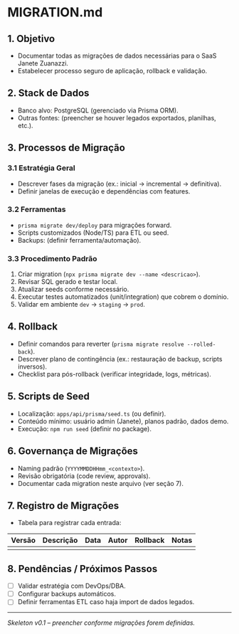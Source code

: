 # MIGRATION.md

## 1. Objetivo
- Documentar todas as migrações de dados necessárias para o SaaS Janete Zuanazzi.
- Estabelecer processo seguro de aplicação, rollback e validação.

## 2. Stack de Dados
- Banco alvo: PostgreSQL (gerenciado via Prisma ORM).
- Outras fontes: (preencher se houver legados exportados, planilhas, etc.).

## 3. Processos de Migração
### 3.1 Estratégia Geral
- Descrever fases da migração (ex.: inicial → incremental → definitiva).
- Definir janelas de execução e dependências com features.

### 3.2 Ferramentas
- `prisma migrate dev/deploy` para migrações forward.
- Scripts customizados (Node/TS) para ETL ou seed.
- Backups: (definir ferramenta/automação).

### 3.3 Procedimento Padrão
1. Criar migration (`npx prisma migrate dev --name <descricao>`).
2. Revisar SQL gerado e testar local.
3. Atualizar seeds conforme necessário.
4. Executar testes automatizados (unit/integration) que cobrem o domínio.
5. Validar em ambiente `dev` → `staging` → `prod`.

## 4. Rollback
- Definir comandos para reverter (`prisma migrate resolve --rolled-back`).
- Descrever plano de contingência (ex.: restauração de backup, scripts inversos).
- Checklist para pós-rollback (verificar integridade, logs, métricas).

## 5. Scripts de Seed
- Localização: `apps/api/prisma/seed.ts` (ou definir).
- Conteúdo mínimo: usuário admin (Janete), planos padrão, dados demo.
- Execução: `npm run seed` (definir no package).

## 6. Governança de Migrações
- Naming padrão (`YYYYMMDDHHmm_<contexto>`).
- Revisão obrigatória (code review, approvals).
- Documentar cada migration neste arquivo (ver seção 7).

## 7. Registro de Migrações
- Tabela para registrar cada entrada:

| Versão | Descrição | Data | Autor | Rollback | Notas |
|--------|-----------|------|-------|----------|-------|
|        |           |      |       |          |       |

## 8. Pendências / Próximos Passos
- [ ] Validar estratégia com DevOps/DBA.
- [ ] Configurar backups automáticos.
- [ ] Definir ferramentas ETL caso haja import de dados legados.

---

_Skeleton v0.1 – preencher conforme migrações forem definidas._

